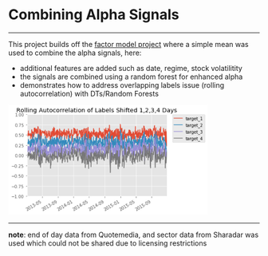 
# Combining Alpha Signals
---

This project builds off the [factor model project](https://github.com/keniba/factor_model) where a simple mean was used to combine the alpha signals, here: 
 - additional features are added such as date, regime, stock volatilitity
 - the signals are combined using a random forest for enhanced alpha
 - demonstrates how to address overlapping labels issue (rolling autocorrelation) with DTs/Random Forests

<img src="assets/rolling_labels.PNG" alt="drawing" width="400px"/> 

---

**note**: end of day data from Quotemedia, and sector data from Sharadar was used which could not be shared due to licensing restrictions
